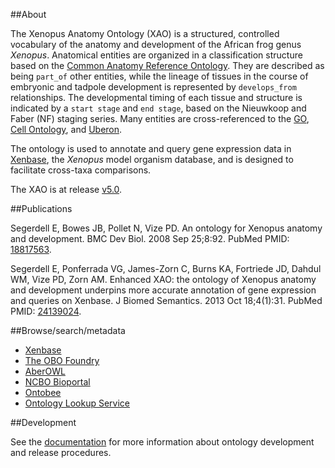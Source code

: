 ##About

The Xenopus Anatomy Ontology (XAO) is a structured, controlled vocabulary of the anatomy and development of the African frog genus *Xenopus*. Anatomical entities are organized in a classification structure based on the [Common Anatomy Reference Ontology](https://github.com/obophenotype/caro). They are described as being `part_of` other entities, while the lineage of tissues in the course of embryonic and tadpole development is represented by `develops_from` relationships. The developmental timing of each tissue and structure is indicated by a `start stage` and `end stage`, based on the Nieuwkoop and Faber (NF) staging series. Many entities are cross-referenced to the [GO](https://github.com/geneontology), [Cell Ontology](https://github.com/obophenotype/cell-ontology), and [Uberon](https://github.com/obophenotype/uberon).

The ontology is used to annotate and query gene expression data in [Xenbase](http://www.xenbase.org/), the *Xenopus* model organism database, and is designed to facilitate cross-taxa comparisons.

The XAO is at release [v5.0](https://github.com/xenopus-anatomy/xao/releases/tag/v5.0).

##Publications

Segerdell E, Bowes JB, Pollet N, Vize PD. An ontology for Xenopus anatomy and development. BMC Dev Biol. 2008 Sep 25;8:92. PubMed PMID: [18817563](http://www.ncbi.nlm.nih.gov/pubmed/18817563).

Segerdell E, Ponferrada VG, James-Zorn C, Burns KA, Fortriede JD, Dahdul WM, Vize PD, Zorn AM. Enhanced XAO: the ontology of Xenopus anatomy and development underpins more accurate annotation of gene expression and queries on Xenbase. J Biomed Semantics. 2013 Oct 18;4(1):31. PubMed PMID: [24139024](http://www.ncbi.nlm.nih.gov/pubmed/24139024).

##Browse/search/metadata

 - [Xenbase](http://www.xenbase.org/anatomy/anatomy.do?method=display&tabId=2)
 - [The OBO Foundry](http://www.obofoundry.org/ontology/xao.html)
 - [AberOWL](http://aber-owl.net/ontology/XAO)
 - [NCBO Bioportal](http://bioportal.bioontology.org/ontologies/XAO)
 - [Ontobee](http://www.ontobee.org/browser/index.php?o=XAO)
 - [Ontology Lookup Service](http://www.ebi.ac.uk/ols/ontologies/xao)

##Development

See the [documentation](https://github.com/xenopus-anatomy/xao/blob/master/doc/index.md) for more information about ontology development and release procedures.

